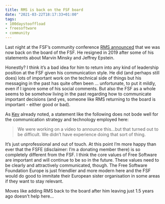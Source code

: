 ```yaml
---
title: RMS is back on the FSF board
date: "2021-03-22T18:17:33+01:00"
tags:
- 100daystooffload
- freesoftware
- community
---
```


Last night at the FSF’s community conference [RMS announced](https://www.theregister.com/2021/03/22/richard_stallman_back_on_fsf_board/) that we was now back on the board of the FSF. He resigned in 2019 after some of his statements about Marvin Minsky and Jeffrey Epstein. 

Honestly? I think it’s a bad idea for him to return into any kind of leadership position at the FSF given his communication style. He did (and perhaps still does) lots of important work on the technical side of things but his messaging in the past has quite often been ... unfortunate, to put it mildly, even if I ignore some of his social comments. But also the FSF as a whole seems to be somehow living in the past regarding how to communicate important decisions (and yes, someone like RMS returning to the board is important - either good or bad).

As [Kev](https://kevq.uk/my-thoughts-on-richard-stallmans-return-to-the-fsf-board/) already noted, a statement like the following does not bode well for the communication strategy and technology employed here: 

> We were working on a video to announce this…but that turned out to be difficult. We didn’t have experience doing that sort of thing.

It’s just unprofessional and out of touch. At this point I’m more happy than ever that the FSFE (disclaimer: I’m a donating member there) is so completely different from the FSF. I think the core values of Free Software are important and will continue to be so in the future. These values need to be clearly and attractively communicated, though. The Free Software Foundation Europe is just friendlier and more modern here and the FSF would do good to immitate their European sister organisation in some areas if they want to stay relevant.

Moves like adding RMS back to the board after him leaving just 1.5 years ago doesn't help here...
